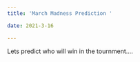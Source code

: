 ```yaml
---
title: 'March Madness Prediction '

date: 2021-3-16

---
```


Lets predict who will win in the tournment....
